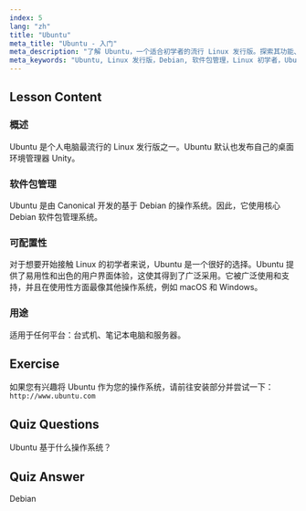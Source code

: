 ```yaml
---
index: 5
lang: "zh"
title: "Ubuntu"
meta_title: "Ubuntu - 入门"
meta_description: "了解 Ubuntu，一个适合初学者的流行 Linux 发行版。探索其功能、软件包管理以及它为何非常适合桌面和服务器使用。"
meta_keywords: "Ubuntu, Linux 发行版，Debian, 软件包管理，Linux 初学者，Ubuntu 教程，Linux 指南"
---
```


## Lesson Content

### 概述

Ubuntu 是个人电脑最流行的 Linux 发行版之一。Ubuntu 默认也发布自己的桌面环境管理器 Unity。

### 软件包管理

Ubuntu 是由 Canonical 开发的基于 Debian 的操作系统。因此，它使用核心 Debian 软件包管理系统。

### 可配置性

对于想要开始接触 Linux 的初学者来说，Ubuntu 是一个很好的选择。Ubuntu 提供了易用性和出色的用户界面体验，这使其得到了广泛采用。它被广泛使用和支持，并且在使用性方面最像其他操作系统，例如 macOS 和 Windows。

### 用途

适用于任何平台：台式机、笔记本电脑和服务器。

## Exercise

如果您有兴趣将 Ubuntu 作为您的操作系统，请前往安装部分并尝试一下：
`http://www.ubuntu.com`

## Quiz Questions

Ubuntu 基于什么操作系统？

## Quiz Answer

Debian
